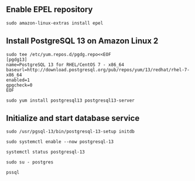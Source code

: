 ## Enable EPEL repository
```sudo amazon-linux-extras install epel```

## Install PostgreSQL 13 on Amazon Linux 2
```
sudo tee /etc/yum.repos.d/pgdg.repo<<EOF
[pgdg13]
name=PostgreSQL 13 for RHEL/CentOS 7 - x86_64
baseurl=http://download.postgresql.org/pub/repos/yum/13/redhat/rhel-7-x86_64
enabled=1
gpgcheck=0
EOF
```
                                         
```sudo yum install postgresql13 postgresql13-server```
                                         
## Initialize and start database service
```sudo /usr/pgsql-13/bin/postgresql-13-setup initdb```
                                         
```sudo systemctl enable --now postgresql-13```
                                         
```systemctl status postgresql-13```
                                         
```sudo su - postgres```

```pssql```                                        


